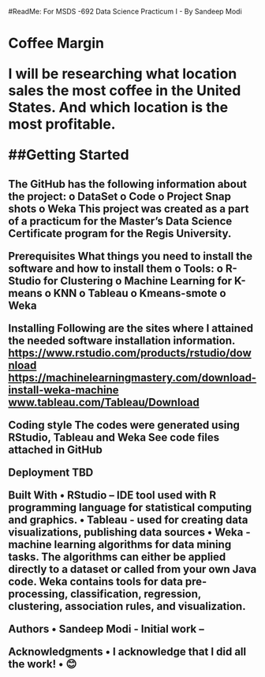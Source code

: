 #ReadMe: For MSDS -692 Data Science Practicum I - By Sandeep Modi <h1>

Coffee Margin 

I will be researching what location sales the most coffee in the United States. And which location is the most profitable.

##Getting Started<h2>
The GitHub has the following information about the project: 
o	DataSet
o	Code
o	Project Snap shots 
o	Weka 
This project was created as a part of a practicum for the Master’s Data Science Certificate program for the Regis University.  

Prerequisites
What things you need to install the software and how to install them
o	Tools: 
o	R-Studio for Clustering 
o	Machine Learning for K-means
o	KNN
o	Tableau
o	Kmeans-smote
o	Weka

Installing
Following are the sites where I attained the needed software installation information. 
https://www.rstudio.com/products/rstudio/download
https://machinelearningmastery.com/download-install-weka-machine
www.tableau.com/Tableau/Download

Coding style 
The codes were generated using RStudio, Tableau and Weka
See code files attached in GitHub 

Deployment
TBD

Built With
•	RStudio – IDE tool used with R programming language for statistical computing and graphics.
•	Tableau - used for creating data visualizations, publishing data sources
•	Weka - machine learning algorithms for data mining tasks. The algorithms can either be applied directly to a dataset or called from your own Java code. Weka contains tools for data pre-processing, classification, regression, clustering, association rules, and visualization.

Authors
•	Sandeep Modi - Initial work – 

Acknowledgments
•	I acknowledge that I did all the work! 
•	😊 


